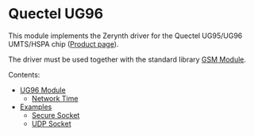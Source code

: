 # Quectel UG96

This module implements the Zerynth driver for the Quectel UG95/UG96 UMTS/HSPA chip ([Product page](https://www.quectel.com/product/2g3g.htm)).

The driver must be used together with the standard library [GSM Module](https://docs.zerynth.com/latest/official/core.zerynth.stdlib/docs/official_core.zerynth.stdlib_wireless_gsm.html#stdlib-gsm).

Contents:


* [UG96 Module](https://docs.zerynth.com/latest/official/lib.quectel.ug96/docs/official_lib.quectel.ug96_ug96.html)
    * [Network Time](https://docs.zerynth.com/latest/official/lib.quectel.ug96/docs/official_lib.quectel.ug96_ug96.html#network-time)
* [Examples](https://docs.zerynth.com/latest/official/lib.quectel.ug96/examples/examples.html)
    * [Secure Socket](https://docs.zerynth.com/latest/official/lib.quectel.ug96/examples/examples.html#secure-socket)
    * [UDP Socket](https://docs.zerynth.com/latest/official/lib.quectel.ug96/examples/examples.html#udp-socket)

